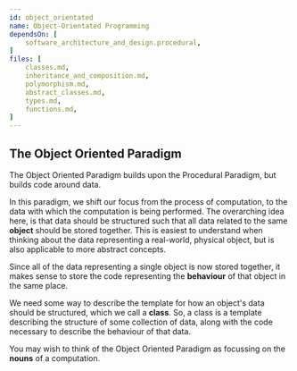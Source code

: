```yaml
---
id: object_orientated
name: Object-Orientated Programming
dependsOn: [
    software_architecture_and_design.procedural,
]
files: [
    classes.md,
    inheritance_and_composition.md,
    polymorphism.md,
    abstract_classes.md,
    types.md,
    functions.md,
]
---
```


## The Object Oriented Paradigm

The Object Oriented Paradigm builds upon the Procedural Paradigm, but builds code around data.

In this paradigm, we shift our focus from the process of computation, to the data with which the computation is being performed.
The overarching idea here, is that data should be structured such that all data related to the same **object** should be stored together.
This is easiest to understand when thinking about the data representing a real-world, physical object, but is also applicable to more abstract concepts.

Since all of the data representing a single object is now stored together, it makes sense to store the code representing the **behaviour** of that object in the same place.

We need some way to describe the template for how an object's data should be structured, which we call a **class**.
So, a class is a template describing the structure of some collection of data, along with the code necessary to describe the behaviour of that data.

You may wish to think of the Object Oriented Paradigm as focussing on the **nouns** of a computation.